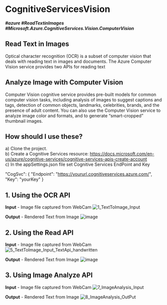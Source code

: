 # CognitiveServicesVision 
**_#azure #ReadTextinImages #Microsoft.Azure.CognitiveServices.Vision.ComputerVision_**

## Read Text in Images
Optical character recognition (OCR) is a subset of computer vision that deals with reading text in images and documents. The Azure Computer Vision service provides two APIs for reading text

## Analyze Image with Computer Vision
Computer Vision cognitive service provides pre-built models for common computer vision tasks, including analysis of images to suggest captions and tags, detection of common objects, landmarks, celebrities, brands, and the presence of adult content. You can also use the Computer Vision service to analyze image color and formats, and to generate “smart-cropped” thumbnail images.

## How should I use these?
a) Clone the project.  <br />
b) Create a Cognitive Services resource: https://docs.microsoft.com/en-us/azure/cognitive-services/cognitive-services-apis-create-account <br />
c) In the appSettings.json file set Cognitive Services EndPoint and Key

 "CogSvc": {
    "Endpoint": "https://yoururl.cognitiveservices.azure.com/",
    "Key": "yourKey"
  }

## 1. Using the OCR API

**Input** - Image file captured from WebCam
![1_TextToImage_Input](https://user-images.githubusercontent.com/7878694/144555714-3d732897-6ad4-46d3-b60d-33a33b329191.PNG)


**Output** - Rendered Text from Image
![image](https://user-images.githubusercontent.com/7878694/143863080-148b6f8e-4c4d-475c-be7a-c201cbae4ff5.png)

## 2. Using the Read API

**Input** - Image file captured from WebCam
![5_TextToImage_Input_TextApi_handwritten](https://user-images.githubusercontent.com/7878694/144555745-5b9262c9-f4b9-422f-9714-09621e806f20.PNG)

**Output** - Rendered Text from Image
![image](https://user-images.githubusercontent.com/7878694/143863252-a6064014-514b-4e48-b74f-ee79834b8122.png)

## 3. Using Image Analyze API

**Input** - Image file captured from WebCam
![7_ImageAnalysis_Input](https://user-images.githubusercontent.com/7878694/144555774-3270386f-be77-41e7-8baa-1447a21481ea.PNG)

**Output** - Rendered Text from Image
![8_ImageAnalysis_OutPut](https://user-images.githubusercontent.com/7878694/144555806-7ec571ae-d637-42ff-9ce2-1202f70b5439.PNG)

